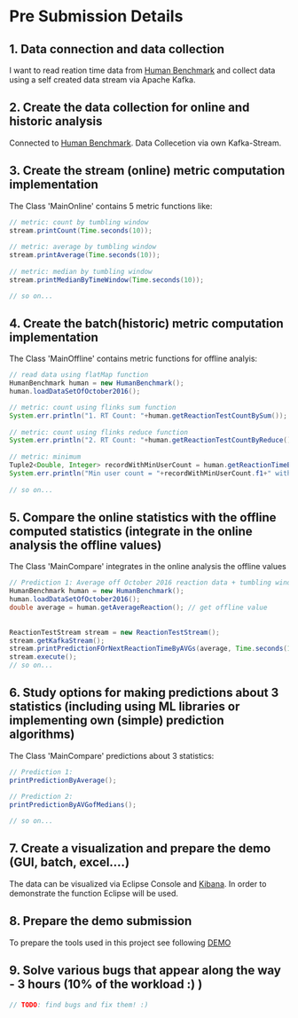 # Pre Submission Details

## 1. Data connection and data collection
I want to read reation time data from [Human Benchmark](http://www.humanbenchmark.com/tests/reactiontime/statistics/)
and collect data using a self created data stream via Apache Kafka.

## 2. Create the data collection for online and historic analysis 
Connected to [Human Benchmark](http://www.humanbenchmark.com/tests/reactiontime/statistics/).
Data Collecetion via own Kafka-Stream.

## 3. Create the stream (online) metric computation implementation
The Class 'MainOnline' contains 5 metric functions like:
```java
// metric: count by tumbling window
stream.printCount(Time.seconds(10));
		
// metric: average by tumbling window
stream.printAverage(Time.seconds(10));
		
// metric: median by tumbling window
stream.printMedianByTimeWindow(Time.seconds(10));

// so on...
```

## 4. Create the batch(historic) metric computation implementation
The Class 'MainOffline' contains metric functions for offline analyis:
```java
// read data using flatMap function
HumanBenchmark human = new HumanBenchmark();
human.loadDataSetOfOctober2016();

// metric: count using flinks sum function
System.err.println("1. RT Count: "+human.getReactionTestCountBySum()); 
		
// metric: count using flinks reduce function
System.err.println("2. RT Count: "+human.getReactionTestCountByReduce()); 
		
// metric: minimum 
Tuple2<Double, Integer> recordWithMinUserCount = human.getReactionTimeByMinUserCount();
System.err.println("Min user count = "+recordWithMinUserCount.f1+" with RT = "+recordWithMinUserCount.f0);
		
// so on...
```
## 5. Compare the online statistics with the offline computed statistics (integrate in the online analysis the offline values)
The Class 'MainCompare' integrates in the online analysis the offline values
```java
// Prediction 1: Average off October 2016 reaction data + tumbling window
HumanBenchmark human = new HumanBenchmark();
human.loadDataSetOfOctober2016();
double average = human.getAverageReaction(); // get offline value
		
		
ReactionTestStream stream = new ReactionTestStream();
stream.getKafkaStream();
stream.printPredictionFOrNextReactionTimeByAVGs(average, Time.seconds(10)); // integrate offline value
stream.execute();
// so on...
```
## 6. Study options for making predictions about 3 statistics (including using ML libraries or implementing own (simple) prediction algorithms) 
The Class 'MainCompare' predictions about 3 statistics:
```java
// Prediction 1:
printPredictionByAverage();
		
// Prediction 2:
printPredictionByAVGofMedians();

// so on...
```

## 7. Create a visualization and prepare the demo (GUI, batch, excel....) 
The data can be visualized via Eclipse Console and [Kibana](https://www.elastic.co/de/products/kibana).
In order to demonstrate the function Eclipse will be used.

## 8. Prepare the demo submission 
To prepare the tools used in this project see following [DEMO](https://github.com/lidox/big-data-fun/blob/master/README.md#demo)

## 9. Solve various bugs that appear along the way - 3 hours (10% of the workload :) )
```java
// TODO: find bugs and fix them! :)
```




